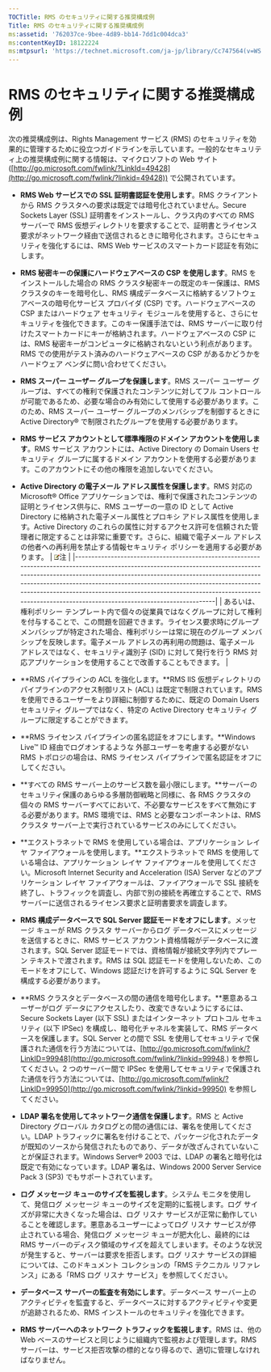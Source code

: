 ```yaml
---
TOCTitle: RMS のセキュリティに関する推奨構成例
Title: RMS のセキュリティに関する推奨構成例
ms:assetid: '762037ce-9bee-4d89-bb14-7dd1c004dca3'
ms:contentKeyID: 18122224
ms:mtpsurl: 'https://technet.microsoft.com/ja-jp/library/Cc747564(v=WS.10)'
---
```


RMS のセキュリティに関する推奨構成例
====================================

次の推奨構成例は、Rights Management サービス (RMS) のセキュリティを効果的に管理するために役立つガイドラインを示しています。一般的なセキュリティ上の推奨構成例に関する情報は、マイクロソフトの Web サイト ([http://go.microsoft.com/fwlink/?LinkId=49428](http://go.microsoft.com/fwlink/?linkid=49428)) で公開されています。

-   **RMS Web サービスでの SSL 証明書認証を使用します**。RMS クライアントから RMS クラスタへの要求は既定では暗号化されていません。Secure Sockets Layer (SSL) 証明書をインストールし、クラス内のすべての RMS サーバーで RMS 仮想ディレクトリを要求することで、証明書とライセンス要求がネットワーク経由で送信されるときに暗号化されます。さらにセキュリティを強化するには、RMS Web サービスのスマートカード認証を有効にします。
-   **RMS 秘密キーの保護にハードウェアベースの CSP を使用します**。RMS をインストールした場合の RMS クラスタ秘密キーの既定のキー保護は、RMS クラスタのキーを暗号化し、RMS 構成データベースに格納するソフトウェアベースの暗号化サービス プロバイダ (CSP) です。ハードウェアベースの CSP またはハードウェア セキュリティ モジュールを使用すると、さらにセキュリティを強化できます。このキー保護手法では、RMS サーバーに取り付けたスマートカードにキーが格納されます。ハードウェアベースの CSP には、RMS 秘密キーがコンピュータに格納されないという利点があります。RMS での使用がテスト済みのハードウェアベースの CSP があるかどうかをハードウェア ベンダに問い合わせてください。
-   **RMS スーパー ユーザー グループを保護します**。RMS スーパー ユーザー グループは、すべての権利で保護されたコンテンツに対してフル コントロールが可能であるため、必要な場合のみ有効にして使用する必要があります。このため、RMS スーパー ユーザー グループのメンバシップを制御するときに Active Directory® で制限されたグループを使用する必要があります。
-   **RMS サービス アカウントとして標準権限のドメイン アカウントを使用します**。RMS サービス アカウントには、Active Directory の Domain Users セキュリティ グループに属するドメイン アカウントを使用する必要があります。このアカウントにその他の権限を追加しないでください。
-   **Active Directory の電子メール アドレス属性を保護します**。RMS 対応の Microsoft® Office アプリケーションでは、権利で保護されたコンテンツの証明とライセンス供与に、RMS ユーザーの一意の ID として Active Directory に格納された電子メール属性とプロキシ アドレス属性を使用します。Active Directory のこれらの属性に対するアクセス許可を信頼された管理者に限定することは非常に重要です。さらに、組織で電子メール アドレスの他者への再利用を禁止する情報セキュリティ ポリシーを適用する必要があります。
    | ![](images/Cc747564.note(WS.10).gif)注                                                                                                                                                                                                                                                                                                                                                         |
    |-----------------------------------------------------------------------------------------------------------------------------------------------------------------------------------------------------------------------------------------------------------------------------------------------------------------------------------------------------------------------------------------------------------------------------|
    | あるいは、権利ポリシー テンプレート内で個々の従業員ではなくグループに対して権利を付与することで、この問題を回避できます。ライセンス要求時にグループ メンバシップが特定された場合、権利ポリシーは常に現在のグループ メンバシップを反映します。電子メール アドレスの再利用の問題は、電子メール アドレスではなく、セキュリティ識別子 (SID) に対して発行を行う RMS 対応アプリケーションを使用することで改善することもできます。 |

-   **RMS パイプラインの ACL を強化します。**RMS IIS 仮想ディレクトリのパイプラインのアクセス制御リスト (ACL) は既定で制限されています。RMS を使用できるユーザーをより詳細に制御するために、既定の Domain Users セキュリティ グループではなく、特定の Active Directory セキュリティ グループに限定することができます。
-   **RMS ライセンス パイプラインの匿名認証をオフにします。**Windows Live™ ID 経由でログオンするような 外部ユーザーを考慮する必要がない RMS トポロジの場合は、RMS ライセンス パイプラインで匿名認証をオフにしてください。
-   **すべての RMS サーバー上のサービス数を最小限にします。**サーバーのセキュリティ保護のあらゆる多層防御戦略と同様に、各 RMS クラスタの個々の RMS サーバーすべてにおいて、不必要なサービスをすべて無効にする必要があります。RMS 環境では、RMS と必要なコンポーネントは、RMS クラスタ サーバー上で実行されているサービスのみにしてください。
-   **エクストラネットで RMS を使用している場合は、アプリケーション レイヤ ファイアウォールを使用します。**エクストラネットで RMS を使用している場合は、アプリケーション レイヤ ファイアウォールを使用してください。Microsoft Internet Security and Acceleration (ISA) Server などのアプリケーション レイヤ ファイアウォールは、ファイアウォールで SSL 接続を終了し、トラフィックを調査し、内部で別の接続を再確立することで、RMS サーバーに送信されるライセンス要求と証明書要求を調査します。
-   **RMS 構成データベースで SQL Server 認証モードをオフにします**。メッセージ キューが RMS クラスタ サーバーからログ データベースにメッセージを送信するときに、RMS サービス アカウント資格情報がデータベースに渡されます。SQL Server 認証モードでは、資格情報が接続文字列内でプレーン テキストで渡されます。RMS は SQL 認証モードを使用しないため、このモードをオフにして、Windows 認証だけを許可するように SQL Server を構成する必要があります。
-   **RMS クラスタとデータベースの間の通信を暗号化します。**悪意あるユーザーがログ データにアクセスしたり、改変できないようにするには、Secure Sockets Layer (以下 SSL) またはインターネット プロトコル セキュリティ (以下 IPSec) を構成し、暗号化チャネルを実装して、RMS データベースを保護します。SQL Server との間で SSL を使用してセキュリティで保護された通信を行う方法については、[http://go.microsoft.com/fwlink/?LinkID=99948](http://go.microsoft.com/fwlink/?linkid=99948.) を参照してください。2 つのサーバー間で IPSec を使用してセキュリティで保護された通信を行う方法については、[http://go.microsoft.com/fwlink/?LinkID=99950](http://go.microsoft.com/fwlink/?linkid=99950) を参照してください。
-   **LDAP 署名を使用してネットワーク通信を保護します**。RMS と Active Directory グローバル カタログとの間の通信には、署名を使用してください。LDAP トラフィックに署名を付けることで、パッケージ化されたデータが既知のソースから発信されたものであり、データが改ざんされていないことが保証されます。Windows Server® 2003 では、LDAP の署名と暗号化は既定で有効になっています。LDAP 署名は、Windows 2000 Server Service Pack 3 (SP3) でもサポートされています。
-   **ログ メッセージ キューのサイズを監視します**。システム モニタを使用して、発信ログ メッセージ キューのサイズを定期的に監視します。ログ サイズが非常に大きくなった場合は、ログ リスナ サービスが正常に動作していることを確認します。悪意あるユーザーによってログ リスナ サービスが停止されている場合、発信ログ メッセージ キューが肥大化し、最終的には RMS サーバーのディスク領域のサイズを超えてしまいます。そのような状況が発生すると、サーバーは要求を拒否します。ログ リスナ サービスの詳細については、このドキュメント コレクションの「RMS テクニカル リファレンス」にある「RMS ログ リスナ サービス」を参照してください。
-   **データベース サーバーの監査を有効にします**。データベース サーバー上のアクティビティを監査すると、データベースに対するアクティビティや変更が追跡されるため、RMS インストールのセキュリティを強化できます。
-   **RMS サーバーへのネットワーク トラフィックを監視します**。RMS は、他の Web ベースのサービスと同じように組織内で監視および管理します。RMS サーバーは、サービス拒否攻撃の標的となり得るので、適切に管理しなければなりません。
